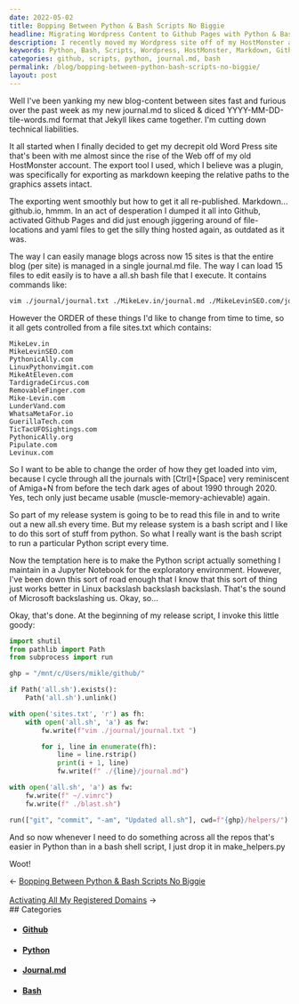 ```yaml
---
date: 2022-05-02
title: Bopping Between Python & Bash Scripts No Biggie
headline: Migrating Wordpress Content to Github Pages with Python & Bash Scripts
description: I recently moved my Wordpress site off of my HostMonster account and exported the content as markdown. To re-publish the content, I used Github Pages and managed the blog content across 15 sites with a single journal.md file and a bash file. To make the process easier, I wrote a Python script, make_helpers, to manage the sites.txt file and change the order of the file locations. Read my blog post to find out how I did it.
keywords: Python, Bash, Scripts, Wordpress, HostMonster, Markdown, Github, Pages, Journal.md, Sites.txt, File Locations, Make_Helpers
categories: github, scripts, python, journal.md, bash
permalink: /blog/bopping-between-python-bash-scripts-no-biggie/
layout: post
---
```



Well I've been yanking my new blog-content between sites fast and furious over
the past week as my new journal.md to sliced & diced YYYY-MM-DD-tile-words.md
format that Jekyll likes came together. I'm cutting down technical liabilities.

It all started when I finally decided to get my decrepit old Word Press site
that's been with me almost since the rise of the Web off of my old HostMonster
account. The export tool I used, which I believe was a plugin, was specifically
for exporting as markdown keeping the relative paths to the graphics assets
intact.

The exporting went smoothly but how to get it all re-published. Markdown...
github.io, hmmm. In an act of desperation I dumped it all into Github,
activated Github Pages and did just enough jiggering around of file-locations
and yaml files to get the silly thing hosted again, as outdated as it was.

The way I can easily manage blogs across now 15 sites is that the entire blog
(per site) is managed in a single journal.md file. The way I can load 15 files
to edit easily is to have a all.sh bash file that I execute. It contains
commands like:

```bash
vim ./journal/journal.txt ./MikeLev.in/journal.md ./MikeLevinSEO.com/journal.md ./PythonicAlly.com/journal.md ./LinuxPythonvimgit.com/journal.md ./MikeAtEleven.com/journal.md ./TardigradeCircus.com/journal.md ./RemovableFinger.com/journal.md ./Mike-Levin.com/journal.md ./LunderVand.com/journal.md ./WhatsaMetaFor.io/journal.md ./GuerillaTech.com/journal.md ./TicTacUFOSightings.com/journal.md ./PythonicAlly.org/journal.md ./Pipulate.com/journal.md ./Levinux.com/journal.md ~/.vimrc ./blast.sh
```

However the ORDER of these things I'd like to change from time to time, so it
all gets controlled from a file sites.txt which contains:

    MikeLev.in
    MikeLevinSEO.com
    PythonicAlly.com
    LinuxPythonvimgit.com
    MikeAtEleven.com
    TardigradeCircus.com
    RemovableFinger.com
    Mike-Levin.com
    LunderVand.com
    WhatsaMetaFor.io
    GuerillaTech.com
    TicTacUFOSightings.com
    PythonicAlly.org
    Pipulate.com
    Levinux.com

So I want to be able to change the order of how they get loaded into vim,
because I cycle through all the journals with [Ctrl]+[Space] very reminiscent
of Amiga+N from before the tech dark ages of about 1990 through 2020. Yes, tech
only just became usable (muscle-memory-achievable) again.

So part of my release system is going to be to read this file in and to write
out a new all.sh every time. But my release system is a bash script and I like
to do this sort of stuff from python. So what I really want is the bash script
to run a particular Python script every time.

Now the temptation here is to make the Python script actually something I
maintain in a Jupyter Notebook for the exploratory environment. However, I've
been down this sort of road enough that I know that this sort of thing just
works better in Linux backslash backslash backslash. That's the sound of
Microsoft backslashing us. Okay, so...

Okay, that's done. At the beginning of my release script, I invoke this little
goody:

```python
import shutil
from pathlib import Path
from subprocess import run

ghp = "/mnt/c/Users/mikle/github/"

if Path('all.sh').exists():
    Path('all.sh').unlink()

with open('sites.txt', 'r') as fh:
    with open('all.sh', 'a') as fw:
        fw.write(f"vim ./journal/journal.txt ")

        for i, line in enumerate(fh):
            line = line.rstrip()
            print(i + 1, line)
            fw.write(f" ./{line}/journal.md")

with open('all.sh', 'a') as fw:
    fw.write(f" ~/.vimrc")
    fw.write(f" ./blast.sh")

run(["git", "commit", "-am", "Updated all.sh"], cwd=f"{ghp}/helpers/")
```

And so now whenever I need to do something across all the repos that's easier
in Python than in a bash shell script, I just drop it in make_helpers.py

Woot!


<div class="post-nav"><div class="post-nav-prev"><span class="arrow">&larr;&nbsp;</span><a href="/blog/bopping-between-python-bash-scripts-no-biggie">Bopping Between Python & Bash Scripts No Biggie</a></div> &nbsp; <div class="post-nav-next"><a href="/blog/activating-all-my-registered-domains">Activating All My Registered Domains</a><span class="arrow">&nbsp;&rarr;</span></div></div>
## Categories

<ul>
<li><h4><a href='/github/'>Github</a></h4></li>
<li><h4><a href='/python/'>Python</a></h4></li>
<li><h4><a href='/journal-md/'>Journal.md</a></h4></li>
<li><h4><a href='/bash/'>Bash</a></h4></li></ul>
